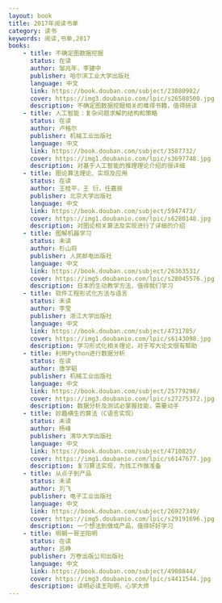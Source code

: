 ```yaml
---
layout: book
title: 2017年阅读书单
category: 读书
keywords: 阅读,书单,2017
books: 
    - title: 不确定图数据挖掘
      status: 在读
      author: 邹兆年，李建中
      publisher: 哈尔滨工业大学出版社
      language: 中文
      link: https://book.douban.com/subject/23080902/
      cover: https://img3.doubanio.com/lpic/s26588500.jpg
      description: 不确定图数据挖掘相关的难得书籍，值得研读
    - title: 人工智能：复杂问题求解的结构和策略
      status: 在读
      author: 卢格尔
      publisher: 机械工业出版社
      language: 中文
      link: https://book.douban.com/subject/3587732/
      cover: https://img1.doubanio.com/lpic/s3697748.jpg
      description: 对基于人工智能的推理理论介绍的很详细
    - title: 图论算法理论、实现及应用
      status: 在读
      author: 王桂平，王 衍，任嘉辰
      publisher: 北京大学出版社
      language: 中文
      link: https://book.douban.com/subject/5947473/
      cover: https://img1.doubanio.com/lpic/s6280148.jpg
      description: 对图论相关算法及实现进行了详细的介绍
    - title: 图解机器学习
      status: 未读
      author: 杉山将
      publisher: 人民邮电出版社
      language: 中文
      link: https://book.douban.com/subject/26363531/
      cover: https://img5.doubanio.com/lpic/s28045576.jpg
      description: 日本的生动教学方法，值得我们学习
    - title: 软件工程形式化方法与语言
      status: 未读
      author: 李莹
      publisher: 浙江大学出版社
      language: 中文
      link: https://book.douban.com/subject/4731785/
      cover: https://img1.doubanio.com/lpic/s6143098.jpg
      description: 学习形式化相关理论，对于写大论文很有帮助
    - title: 利用Python进行数据分析
      status: 在读
      author: 唐学韬
      publisher: 机械工业出版社
      language: 中文
      link: https://book.douban.com/subject/25779298/
      cover: https://img3.doubanio.com/lpic/s27275372.jpg
      description: 数据分析及测试必掌握技能，需要动手
    - title: 妙趣横生的算法（C语言实现）
      status: 未读
      author: 杨峰
      publisher: 清华大学出版社
      language: 中文
      link: https://book.douban.com/subject/4710825/
      cover: https://img1.doubanio.com/lpic/s6147677.jpg
      description: 复习算法实现，为找工作做准备
    - title: 从点子到产品
      status: 未读
      author: 刘飞
      publisher: 电子工业出版社
      language: 中文
      link: https://book.douban.com/subject/26927349/
      cover: https://img5.doubanio.com/lpic/s29191696.jpg
      description: 一个想法到做成产品，值得好好学习
    - title: 明朝一哥王阳明
      status: 在读
      author: 吕峥
      publisher: 万卷出版公司出版社
      language: 中文
      link: https://book.douban.com/subject/4908844/
      cover: https://img3.doubanio.com/lpic/s4411544.jpg
      description: 读明必读王阳明，心学大师
---
```

